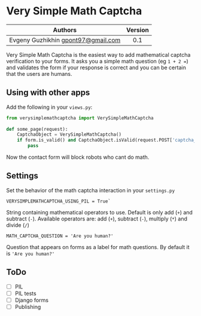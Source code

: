# Very Simple Math Captcha

| Authors | Version |
| :---: | :---: |
| Evgeny Guzhikhin <gpont97@gmail.com> | 0.1 |

Very Simple Math Captcha is the easiest way to add mathematical captcha verification to your forms.
It asks you a simple math question (eg `1 + 2 =`) and validates the form if your response is correct and you can be certain that the users are humans. 

## Using with other apps

Add the following in your `views.py`:

```python
from verysimplemathcaptcha import VerySimpleMathCaptcha
        
def some_page(request):
	CaptchaObject = VerySimpleMathCaptcha()
	if form.is_valid() and CaptchaObject.isValid(request.POST['captcha_id'], request.POST['captcha_answer']):
		pass
```

Now the contact form will block robots who cant do math.

## Settings

Set the behavior of the math captcha interaction in your ``settings.py``

```
VERYSIMPLEMATHCAPTCHA_USING_PIL = True`
```

String containing mathematical operators to use. Default is only add (`+`) and subtract (`-`).
Available operators are: add (`+`), subtract (`-`), multiply (`*`) and divide (`/`)

```
MATH_CAPTCHA_QUESTION = 'Are you human?'
```

Question that appears on forms as a label for math questions. By default it is `'Are you human?'`

## ToDo
- [ ] PIL
- [ ] PIL tests
- [ ] Django forms
- [ ] Publishing
